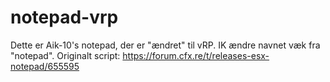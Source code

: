 # notepad-vrp
Dette er Aik-10's notepad, der er "ændret" til vRP. IK ændre navnet væk fra "notepad".
Originalt script: https://forum.cfx.re/t/releases-esx-notepad/655595
